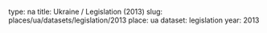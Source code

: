 type: na
title: Ukraine / Legislation (2013)
slug: places/ua/datasets/legislation/2013
place: ua
dataset: legislation
year: 2013
